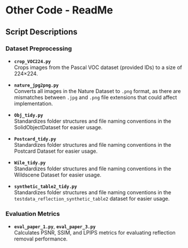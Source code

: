 # Other Code - ReadMe

## Script Descriptions

### Dataset Preprocessing
- **`crop_VOC224.py`**  
  Crops images from the Pascal VOC dataset (provided IDs) to a size of 224×224.

- **`nature_jpg2png.py`**  
  Converts all images in the Nature Dataset to `.png` format, as there are mismatches between `.jpg` and `.png` file extensions that could affect implementation.

- **`Obj_tidy.py`**  
  Standardizes folder structures and file naming conventions in the SolidObjectDataset for easier usage.

- **`Postcard_tidy.py`**  
  Standardizes folder structures and file naming conventions in the Postcard Dataset for easier usage.

- **`Wile_tidy.py`**  
  Standardizes folder structures and file naming conventions in the Wildscene Dataset for easier usage.

- **`synthetic_table2_tidy.py`**  
  Standardizes folder structures and file naming conventions in the `testdata_reflection_synthetic_table2` dataset for easier usage.

### Evaluation Metrics
- **`eval_paper_1.py`**, **`eval_paper_3.py`**  
  Calculates PSNR, SSIM, and LPIPS metrics for evaluating reflection removal performance.
